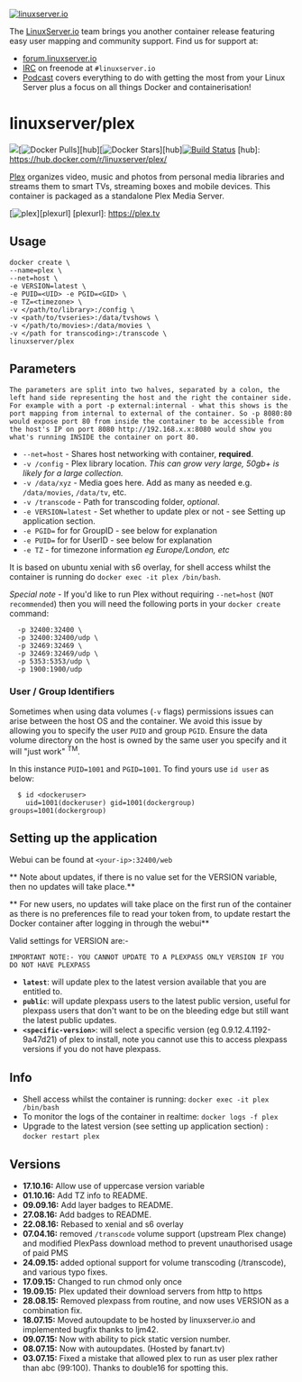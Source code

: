 [linuxserverurl]: https://linuxserver.io
[forumurl]: https://forum.linuxserver.io
[ircurl]: https://www.linuxserver.io/irc/
[podcasturl]: https://www.linuxserver.io/podcast/

[![linuxserver.io](https://raw.githubusercontent.com/linuxserver/docker-templates/master/linuxserver.io/img/linuxserver_medium.png)][linuxserverurl]

The [LinuxServer.io][linuxserverurl] team brings you another container release featuring easy user mapping and community support. Find us for support at:
* [forum.linuxserver.io][forumurl]
* [IRC][ircurl] on freenode at `#linuxserver.io`
* [Podcast][podcasturl] covers everything to do with getting the most from your Linux Server plus a focus on all things Docker and containerisation!

# linuxserver/plex

[![](https://images.microbadger.com/badges/image/linuxserver/plex.svg)](http://microbadger.com/images/linuxserver/plex "Get your own image badge on microbadger.com")[![Docker Pulls](https://img.shields.io/docker/pulls/linuxserver/plex.svg)][hub][![Docker Stars](https://img.shields.io/docker/stars/linuxserver/plex.svg)][hub][![Build Status](http://jenkins.linuxserver.io:8080/buildStatus/icon?job=Dockers/LinuxServer.io-hub-built/linuxserver-plex)](http://jenkins.linuxserver.io:8080/job/Dockers/job/LinuxServer.io-hub-built/job/linuxserver-plex/)
[hub]: https://hub.docker.com/r/linuxserver/plex/

[Plex](https://plex.tv/) organizes video, music and photos from personal media libraries and streams them to smart TVs, streaming boxes and mobile devices. This container is packaged as a standalone Plex Media Server.

[![plex](http://the-gadgeteer.com/wp-content/uploads/2015/10/plex-logo-e1446990678679.png)][plexurl]
[plexurl]: https://plex.tv

## Usage

```
docker create \
--name=plex \
--net=host \
-e VERSION=latest \
-e PUID=<UID> -e PGID=<GID> \
-e TZ=<timezone> \
-v </path/to/library>:/config \
-v <path/to/tvseries>:/data/tvshows \
-v </path/to/movies>:/data/movies \
-v </path for transcoding>:/transcode \
linuxserver/plex
```

## Parameters

`The parameters are split into two halves, separated by a colon, the left hand side representing the host and the right the container side. 
For example with a port -p external:internal - what this shows is the port mapping from internal to external of the container.
So -p 8080:80 would expose port 80 from inside the container to be accessible from the host's IP on port 8080
http://192.168.x.x:8080 would show you what's running INSIDE the container on port 80.`


* `--net=host` - Shares host networking with container, **required**.
* `-v /config` - Plex library location. *This can grow very large, 50gb+ is likely for a large collection.*
* `-v /data/xyz` - Media goes here. Add as many as needed e.g. `/data/movies`, `/data/tv`, etc.
* `-v /transcode` - Path for transcoding folder, *optional*.
* `-e VERSION=latest` - Set whether to update plex or not - see Setting up application section.
* `-e PGID=` for for GroupID - see below for explanation
* `-e PUID=` for for UserID - see below for explanation
* `-e TZ` - for timezone information *eg Europe/London, etc*

It is based on ubuntu xenial with s6 overlay, for shell access whilst the container is running do `docker exec -it plex /bin/bash`.

*Special note* - If you'd like to run Plex without requiring `--net=host` (`NOT recommended`) then you will need the following ports in your `docker create` command:

```
  -p 32400:32400 \
  -p 32400:32400/udp \
  -p 32469:32469 \
  -p 32469:32469/udp \
  -p 5353:5353/udp \
  -p 1900:1900/udp
```

### User / Group Identifiers

Sometimes when using data volumes (`-v` flags) permissions issues can arise between the host OS and the container. We avoid this issue by allowing you to specify the user `PUID` and group `PGID`. Ensure the data volume directory on the host is owned by the same user you specify and it will "just work" <sup>TM</sup>.

In this instance `PUID=1001` and `PGID=1001`. To find yours use `id user` as below:

```
  $ id <dockeruser>
    uid=1001(dockeruser) gid=1001(dockergroup) groups=1001(dockergroup)
```

## Setting up the application
Webui can be found at `<your-ip>:32400/web`

** Note about updates, if there is no value set for the VERSION variable, then no updates will take place.**

** For new users, no updates will take place on the first run of the container as there is no preferences file to read your token from, to update restart the Docker container after logging in through the webui**

Valid settings for VERSION are:-

`IMPORTANT NOTE:- YOU CANNOT UPDATE TO A PLEXPASS ONLY VERSION IF YOU DO NOT HAVE PLEXPASS`

+ **`latest`**: will update plex to the latest version available that you are entitled to.
+ **`public`**: will update plexpass users to the latest public version, useful for plexpass users that don't want to be on the bleeding edge but still want the latest public updates.
+ **`<specific-version>`**: will select a specific version (eg 0.9.12.4.1192-9a47d21) of plex to install, note you cannot use this to access plexpass versions if you do not have plexpass.

## Info

* Shell access whilst the container is running: `docker exec -it plex /bin/bash`
* To monitor the logs of the container in realtime: `docker logs -f plex`
* Upgrade to the latest version (see setting up application section) : `docker restart plex`

## Versions

+ **17.10.16:** Allow use of uppercase version variable
+ **01.10.16:** Add TZ info to README.
+ **09.09.16:** Add layer badges to README.
+ **27.08.16:** Add badges to README.
+ **22.08.16:** Rebased to xenial and s6 overlay
+ **07.04.16:** removed `/transcode` volume support (upstream Plex change) and modified PlexPass download method to prevent unauthorised usage of paid PMS
+ **24.09.15:** added optional support for volume transcoding (/transcode), and various typo fixes.
+ **17.09.15:** Changed to run chmod only once
+ **19.09.15:** Plex updated their download servers from http to https
+ **28.08.15:** Removed plexpass from routine, and now uses VERSION as a combination fix.
+ **18.07.15:** Moved autoupdate to be hosted by linuxserver.io and implemented bugfix thanks to ljm42.
+ **09.07.15:** Now with ability to pick static version number.
+ **08.07.15:** Now with autoupdates. (Hosted by fanart.tv)
+ **03.07.15:** Fixed a mistake that allowed plex to run as user plex rather than abc (99:100). Thanks to double16 for spotting this.
